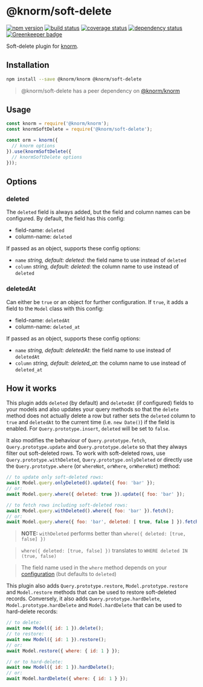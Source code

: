 # @knorm/soft-delete

[![npm version](https://badge.fury.io/js/knorm/soft-delete.svg)](http://badge.fury.io/js/knorm/soft-delete)
[![build status](https://travis-ci.org/knorm/soft-delete.svg?branch=master)](https://travis-ci.org/knorm/soft-delete)
[![coverage status](https://coveralls.io/repos/github/knorm/soft-delete/badge.svg?branch=master)](https://coveralls.io/github/knorm/soft-delete?branch=master)
[![dependency status](https://david-dm.org/knorm/soft-delete.svg)](https://david-dm.org/knorm/soft-delete)
[![Greenkeeper badge](https://badges.greenkeeper.io/knorm/soft-delete.svg)](https://greenkeeper.io/)

Soft-delete plugin for [knorm](https://www.npmjs.com/package/knorm).

## Installation

```bash
npm install --save @knorm/knorm @knorm/soft-delete
```

> @knorm/soft-delete has a peer dependency on [@knorm/knorm](https://www.npmjs.com/package/@knorm/knorm)

## Usage

```js
const knorm = require('@knorm/knorm');
const knormSoftDelete = require('@knorm/soft-delete');

const orm = knorm({
  // knorm options
}).use(knormSoftDelete({
  // knormSoftDelete options
}));
```

## Options

### deleted

The `deleted` field is always added, but the field and column names can be
configured. By default, the field has this config:

- field-name: `deleted`
- column-name: `deleted`

If passed as an object, supports these config options:

- `name` *string, default: deleted*: the field name to use instead of `deleted`
- `column` *string, default: deleted*: the column name to use instead of
  `deleted`

### deletedAt

Can either be `true` or an object for further configuration. If `true`, it adds
a field to the `Model` class with this config:

- field-name: `deletedAt`
- column-name: `deleted_at`

If passed as an object, supports these config options:

- `name` *string, default: deletedAt*: the field name to use instead of
  `deletedAt`
- `column` *string, default: deleted_at*: the column name to use instead of
  `deleted_at`

## How it works

This plugin adds `deleted` (by default) and `deletedAt` (if configured) fields
to your models and also updates your query methods so that the `delete` method
does not actually delete a row but rather sets the `deleted` column to `true`
and `deletedAt` to the current time (i.e. `new Date()`) if the field is enabled.
For `Query.prototype.insert`, `deleted` will be set to `false`.

It also modifies the behaviour of `Query.prototype.fetch`,
`Query.prototype.update` and `Query.prototype.delete` so that they always filter
out soft-deleted rows. To work with soft-deleted rows, use
`Query.prototype.withDeleted`, `Query.prototype.onlyDeleted` or directly use the
`Query.prototype.where` (or `whereNot`, `orWhere`, `orWhereNot`) method:

```js
// to update only soft-deleted rows:
await Model.query.onlyDeleted().update({ foo: 'bar' });
// or:
await Model.query.where({ deleted: true }).update({ foo: 'bar' });

// to fetch rows including soft-deleted rows:
await Model.query.withDeleted().where({ foo: 'bar' }).fetch();
// or:
await Model.query.where({ foo: 'bar', deleted: [ true, false ] }).fetch();
```
> **NOTE:** `withDeleted` performs better than
`where({ deleted: [true, false] })`

> `where({ deleted: [true, false] })` translates to
`WHERE deleted IN (true, false)`

> The field name used in the `where` method depends on your
[configuration](#deleted) (but defaults to `deleted`)

This plugin also adds `Query.prototype.restore`, `Model.prototype.restore` and
`Model.restore` methods that can be used to restore soft-deleted records.
Conversely, it also adds `Query.prototype.hardDelete`,
`Model.prototype.hardDelete` and `Model.hardDelete` that can be used to
hard-delete records:

```js
// to delete:
await new Model({ id: 1 }).delete();
// to restore:
await new Model({ id: 1 }).restore();
// or:
await Model.restore({ where: { id: 1 } });

// or to hard-delete:
await new Model({ id: 1 }).hardDelete();
// or:
await Model.hardDelete({ where: { id: 1 } });
```
